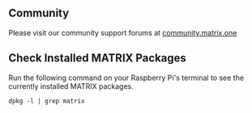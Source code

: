 ## Community

Please visit our community support forums at
<a href="http://community.matrix.one/" target="_blank">community.matrix.one</a>

## Check Installed MATRIX Packages

Run the following command on your Raspberry Pi's terminal to see the currently installed MATRIX packages. 
```language-bash
dpkg -l | grep matrix
```